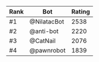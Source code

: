 Rank|Bot|Rating
---|---|---
#1|@NilatacBot|2538
#2|@anti-bot|2220
#3|@CatNail|2076
#4|@pawnrobot|1839
